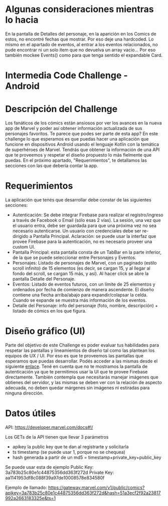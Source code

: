 # Algunas consideraciones mientras lo hacia

En la pantalla de Detalles del personaje, en la aparición en los Comics de estos,  no encontré fechas que mostrar.   Por eso deje una hardcoded. 
Lo mismo en el apartado de eventos,  al entrar a los eventos relacionados,  no pude encontrar ni un solo item que no devuelva un array vacio... Por eso también mockee Events() como para que tenga sentido el expandable Card.  


# Intermedia Code Challenge - Android

# Descripción del Challenge

Los fanáticos de los cómics están ansiosos por ver los avances en la nueva app de Marvel y poder así obtener información actualizada de sus personajes favoritos. Te parece que podes ser parte de esta app?
En este challenge lo que esperamos es que puedas hacer una aplicación que funcione en dispositivos Android usando el lenguaje Kotlin con la temática de superhéroes de Marvel. Tendrás que obtener la información de una API que te proveemos y respetar el diseño propuesto lo más fielmente que puedas.
En el próximo apartado, "Requerimientos", te detallamos las secciones con las que debería contar la app.

# Requerimientos
La aplicación que tenés que desarrollar debe constar de las siguientes secciones:
- Autenticación: Se debe integrar Firebase para realizar el registro/ingreso a través de Facebook o Email (sólo esas 2 vías). La sesión, una vez que el usuario entra, debe ser guardada para que una próxima vez no sea necesario autenticarse. Un usuario con credenciales debe ser re-dirigido a Pantalla Principal. Aclaración: se puede usar la interfaz que provee Firebase para la autenticación, no es necesario proveer una custom UI.
- Pantalla Principal: esta pantalla consta de un TabBar en la parte inferior, de la que se puede seleccionar entre Personajes y Eventos.
- Personajes: Listado de personajes de Marvel, con un paginado (estilo scroll infinito) de 15 elementos (es decir, se cargan 15, y al llegar al fondo del scroll, se cargan 15 más, y así). Al hacer click se abre la pantalla ​Detalle del Personaje.​
- Eventos: Listado de eventos futuros, con un límite de 25 elementos y ordenados por fecha de comienzo de manera ascendente. El diseño contiene una flecha arriba/abajo para expandir/colapsar la celda. Cuando se expande se muestra más información de los eventos.
- Detalle del Personaje: info del personaje (foto, nombre, descripción) + listado de cómics en los que figura.

# Diseño gráfico (UI)
Parte del objetivo de este Challenge es poder evaluar tus habilidades para respetar las pantallas y lineamientos de diseño tal como las plantean los equipos de UX / UI. Por eso es que te proveemos las pantallas que esperamos que puedas desarrollar. Podés acceder a las mismas desde el siguiente [enlace](https://xd.adobe.com/view/610ea5ae-9964-46d1-bdce-d456a63a2ed6-345d/grid). Tené en cuenta que no te mostramos la pantalla de autenticación ya que te permitimos usar la UI que te provee ​Firebase​ directamente. También contempla que necesitarás manejar imágenes que obtienes del servidor, y las mismas se deben ver con la relación de aspecto adecuada, no deben quedar márgenes sin imágenes ni estiradas para ninguna dirección.

# Datos útiles
API:​ https://developer.marvel.com/docs#!/

Los GETs de la API tienen que llevar 3 parámetros
- apikey la public key que te dan al registrarte y solicitarla
- ts timestamp (se puede usar 1, porque no se chequea)
- hash generada a partir de un md5 = timestamp+private_key+public_key

Se puede usar esta de ejemplo
Public Key: 3a783b25c80e1c44875356dd363f272d
Private Key: aa1141953df8c088f39a97de10008578e834580f

Ejemplo de llamado: https://gateway.marvel.com/v1/public/comics?apikey=3a783b25c80e1c44875356dd363f272d&hash=51a3ecf2f92a23817992a2663183325e&ts=1
